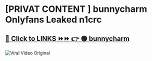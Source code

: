 
 # [PRIVAT CONTENT ] bunnycharm Onlyfans Leaked n1crc

## <h2><a href="https://clipsfans.com/bunnycharm&ref=git">🔗 Click to LINKS ⏩⏩ 👉 🟢 bunnycharm </a></h2>

<a href="https://clipsfans.com/bunnycharm&ref=git" rel="nofollow" data-target="animated-image.originalLink"><img src="https://i.ibb.co.com/xMMVF88/686577567.gif" alt="Viral Video Original" style="max-width: 100%; display: inline-block;" data-target="animated-image.originalImage"></a>

